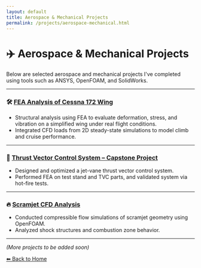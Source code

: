 ```yaml
---
layout: default
title: Aerospace & Mechanical Projects
permalink: /projects/aerospace-mechanical.html
---
```


# ✈️ Aerospace & Mechanical Projects

Below are selected aerospace and mechanical projects I've completed using tools such as ANSYS, OpenFOAM, and SolidWorks.

---

### 🛠️ [FEA Analysis of Cessna 172 Wing](/projects/cessna-wing-fea.html)
- Structural analysis using FEA to evaluate deformation, stress, and vibration on a simplified wing under real flight conditions.
- Integrated CFD loads from 2D steady-state simulations to model climb and cruise performance.

---

### 🚀 [Thrust Vector Control System – Capstone Project](/projects/tvc-capstone.html)
- Designed and optimized a jet-vane thrust vector control system.
- Performed FEA on test stand and TVC parts, and validated system via hot-fire tests.

---

### 🔥 [Scramjet CFD Analysis](/projects/scramjet-cfd.html)
- Conducted compressible flow simulations of scramjet geometry using OpenFOAM.
- Analyzed shock structures and combustion zone behavior.

---

*(More projects to be added soon)*

[⬅ Back to Home](/index.html)
